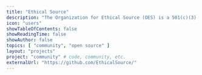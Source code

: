 ```yaml
---
title: "Ethical Source"
description: "The Organization for Ethical Source (OES) is a 501(c)(3) nonprofit public charity focusing on ethical outcomes in open source and other public interest technologies."
icon: "users"
showTableOfContents: false
showReadingTime: false
showAuthor: false
topics: [ "community", "open source" ]
layout: "projects"
project: "community" # code, community, etc.
externalUrl: "https://github.com/EthicalSource/"
---
```

